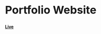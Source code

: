 <p align="center">
  <h1 style="font-size: 36px;">Portfolio Website</h1>
</p>


[**Live**](https://bharathk01.github.io)
